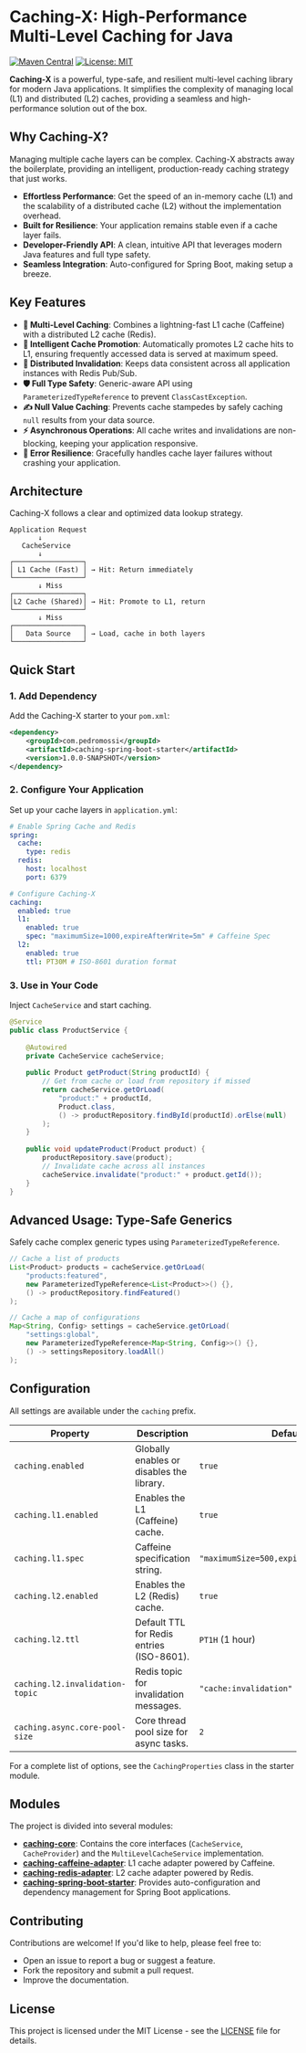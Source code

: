 # Caching-X: High-Performance Multi-Level Caching for Java

[![Maven Central](https://img.shields.io/maven-central/v/com.pedromossi/caching-spring-boot-starter.svg?label=Maven%20Central)](https://search.maven.org/search?q=g:com.pedromossi%20AND%20a:caching-spring-boot-starter)
[![License: MIT](https://img.shields.io/badge/License-MIT-yellow.svg)](https://opensource.org/licenses/MIT)

**Caching-X** is a powerful, type-safe, and resilient multi-level caching library for modern Java applications. It simplifies the complexity of managing local (L1) and distributed (L2) caches, providing a seamless and high-performance solution out of the box.

## Why Caching-X?

Managing multiple cache layers can be complex. Caching-X abstracts away the boilerplate, providing an intelligent, production-ready caching strategy that just works.

- **Effortless Performance**: Get the speed of an in-memory cache (L1) and the scalability of a distributed cache (L2) without the implementation overhead.
- **Built for Resilience**: Your application remains stable even if a cache layer fails.
- **Developer-Friendly API**: A clean, intuitive API that leverages modern Java features and full type safety.
- **Seamless Integration**: Auto-configured for Spring Boot, making setup a breeze.

## Key Features

- **🚀 Multi-Level Caching**: Combines a lightning-fast L1 cache (Caffeine) with a distributed L2 cache (Redis).
- **🧠 Intelligent Cache Promotion**: Automatically promotes L2 cache hits to L1, ensuring frequently accessed data is served at maximum speed.
- **🔄 Distributed Invalidation**: Keeps data consistent across all application instances with Redis Pub/Sub.
- **🛡️ Full Type Safety**: Generic-aware API using `ParameterizedTypeReference` to prevent `ClassCastException`.
- **✍️ Null Value Caching**: Prevents cache stampedes by safely caching `null` results from your data source.
- **⚡ Asynchronous Operations**: All cache writes and invalidations are non-blocking, keeping your application responsive.
- **💪 Error Resilience**: Gracefully handles cache layer failures without crashing your application.

## Architecture

Caching-X follows a clear and optimized data lookup strategy.

```
Application Request
       ↓
   CacheService
       ↓
┌─────────────────┐
│ L1 Cache (Fast) │ → Hit: Return immediately
└─────────────────┘
       ↓ Miss
┌─────────────────┐
│L2 Cache (Shared)│ → Hit: Promote to L1, return
└─────────────────┘
       ↓ Miss
┌─────────────────┐
│   Data Source   │ → Load, cache in both layers
└─────────────────┘
```

## Quick Start

### 1. Add Dependency

Add the Caching-X starter to your `pom.xml`:

```xml
<dependency>
    <groupId>com.pedromossi</groupId>
    <artifactId>caching-spring-boot-starter</artifactId>
    <version>1.0.0-SNAPSHOT</version>
</dependency>
```

### 2. Configure Your Application

Set up your cache layers in `application.yml`:

```yaml
# Enable Spring Cache and Redis
spring:
  cache:
    type: redis
  redis:
    host: localhost
    port: 6379

# Configure Caching-X
caching:
  enabled: true
  l1:
    enabled: true
    spec: "maximumSize=1000,expireAfterWrite=5m" # Caffeine Spec
  l2:
    enabled: true
    ttl: PT30M # ISO-8601 duration format
```

### 3. Use in Your Code

Inject `CacheService` and start caching.

```java
@Service
public class ProductService {
    
    @Autowired
    private CacheService cacheService;
    
    public Product getProduct(String productId) {
        // Get from cache or load from repository if missed
        return cacheService.getOrLoad(
            "product:" + productId,
            Product.class,
            () -> productRepository.findById(productId).orElse(null)
        );
    }
    
    public void updateProduct(Product product) {
        productRepository.save(product);
        // Invalidate cache across all instances
        cacheService.invalidate("product:" + product.getId());
    }
}
```

## Advanced Usage: Type-Safe Generics

Safely cache complex generic types using `ParameterizedTypeReference`.

```java
// Cache a list of products
List<Product> products = cacheService.getOrLoad(
    "products:featured", 
    new ParameterizedTypeReference<List<Product>>() {},
    () -> productRepository.findFeatured()
);

// Cache a map of configurations
Map<String, Config> settings = cacheService.getOrLoad(
    "settings:global",
    new ParameterizedTypeReference<Map<String, Config>>() {},
    () -> settingsRepository.loadAll()
);
```

## Configuration

All settings are available under the `caching` prefix.

| Property                       | Description                               | Default                                |
|--------------------------------|-------------------------------------------|----------------------------------------|
| `caching.enabled`              | Globally enables or disables the library. | `true`                                 |
| `caching.l1.enabled`           | Enables the L1 (Caffeine) cache.          | `true`                                 |
| `caching.l1.spec`              | Caffeine specification string.            | `"maximumSize=500,expireAfterWrite=10m"` |
| `caching.l2.enabled`           | Enables the L2 (Redis) cache.             | `true`                                 |
| `caching.l2.ttl`               | Default TTL for Redis entries (ISO-8601). | `PT1H` (1 hour)                        |
| `caching.l2.invalidation-topic`| Redis topic for invalidation messages.    | `"cache:invalidation"`                 |
| `caching.async.core-pool-size` | Core thread pool size for async tasks.    | `2`                                    |

For a complete list of options, see the `CachingProperties` class in the starter module.

## Modules

The project is divided into several modules:

- **[caching-core](caching-core/README.md)**: Contains the core interfaces (`CacheService`, `CacheProvider`) and the `MultiLevelCacheService` implementation.
- **[caching-caffeine-adapter](caching-caffeine-adapter/README.md)**: L1 cache adapter powered by Caffeine.
- **[caching-redis-adapter](caching-redis-adapter/README.md)**: L2 cache adapter powered by Redis.
- **[caching-spring-boot-starter](caching-spring-boot-starter/README.md)**: Provides auto-configuration and dependency management for Spring Boot applications.

## Contributing

Contributions are welcome! If you'd like to help, please feel free to:
- Open an issue to report a bug or suggest a feature.
- Fork the repository and submit a pull request.
- Improve the documentation.

## License

This project is licensed under the MIT License - see the [LICENSE](LICENSE) file for details.
